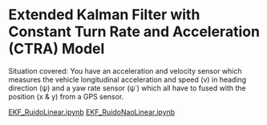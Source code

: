 # Extended Kalman Filter with Constant Turn Rate and Acceleration (CTRA) Model

Situation covered: You have an acceleration and velocity sensor which measures the vehicle longitudinal acceleration and speed (v) in heading direction (ψ) and a yaw rate sensor (ψ˙) which all have to fused with the position (x & y) from a GPS sensor.

[EKF_RuidoLinear.ipynb](https://github.com/deivis-ds/PIBITI/blob/main/Kalman_PIBITI/EKF_RuidoLinear.ipynb)
[EKF_RuidoNaoLinear.ipynb](https://github.com/deivis-ds/PIBITI/blob/main/Kalman_PIBITI/EKF_RuidoNaoLinear.ipynb)
